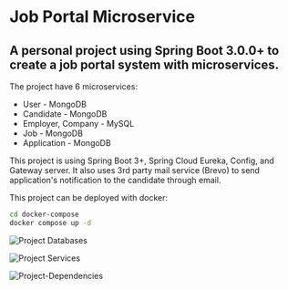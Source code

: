 # Job Portal Microservice

## A personal project using Spring Boot 3.0.0+ to create a job portal system with microservices.

The project have 6 microservices:
- User - MongoDB
- Candidate - MongoDB
- Employer, Company - MySQL
- Job - MongoDB
- Application - MongoDB

This project is using Spring Boot 3+, Spring Cloud Eureka, Config, and Gateway server. It also uses 3rd party mail service (Brevo) to send application's notification to the candidate through email.

This project can be deployed with docker:
```bash
cd docker-compose
docker compose up -d
```

![Project Databases](https://github.com/user-attachments/assets/9669b749-d541-43d3-9d58-1f9d93c8995a)

![Project Services](https://github.com/user-attachments/assets/c1cc6a8c-7ca7-41c3-976f-e2e2f9829d81)

![Project-Dependencies](https://github.com/user-attachments/assets/fc2a7bf8-5146-4ba4-937c-e3e4766bd147)
